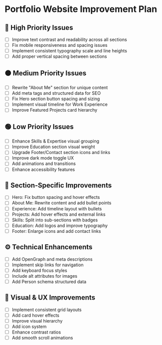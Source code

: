 # Portfolio Website Improvement Plan

## 🔴 High Priority Issues
- [ ] Improve text contrast and readability across all sections
- [ ] Fix mobile responsiveness and spacing issues
- [ ] Implement consistent typography scale and line heights
- [ ] Add proper vertical spacing between sections

## 🟠 Medium Priority Issues  
- [ ] Rewrite "About Me" section for unique content
- [ ] Add meta tags and structured data for SEO
- [ ] Fix Hero section button spacing and sizing
- [ ] Implement visual timeline for Work Experience
- [ ] Improve Featured Projects card hierarchy

## 🟢 Low Priority Issues
- [ ] Enhance Skills & Expertise visual grouping
- [ ] Improve Education section visual weight
- [ ] Upgrade Footer/Contact section icons and links
- [ ] Improve dark mode toggle UX
- [ ] Add animations and transitions
- [ ] Enhance accessibility features

## 📱 Section-Specific Improvements
- [ ] Hero: Fix button spacing and hover effects
- [ ] About Me: Rewrite content and add bullet points
- [ ] Experience: Add timeline layout with bullets
- [ ] Projects: Add hover effects and external links
- [ ] Skills: Split into sub-sections with badges
- [ ] Education: Add logos and improve typography
- [ ] Footer: Enlarge icons and add contact links

## ⚙️ Technical Enhancements
- [ ] Add OpenGraph and meta descriptions
- [ ] Implement skip links for navigation
- [ ] Add keyboard focus styles
- [ ] Include alt attributes for images
- [ ] Add Person schema structured data

## 🎨 Visual & UX Improvements
- [ ] Implement consistent grid layouts
- [ ] Add card hover effects
- [ ] Improve visual hierarchy
- [ ] Add icon system
- [ ] Enhance contrast ratios
- [ ] Add smooth scroll animations

